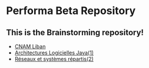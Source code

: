 # Performa Beta Repository

## This is the Brainstorming repository!

- [CNAM Liban](http://www.cnam-liban.fr/)
- [Architectures Logicielles Java(1)](http://www.cnam-liban.fr/rechercher-par-discipline/architectures-logicielles-java-1--935447.kjsp?RH=1454491189465)
- [Réseaux et systèmes répartis(2)](http://formation.cnam.fr/rechercher-par-discipline/reseaux-et-systemes-repartis-2--411337.kjsp?RF=)
